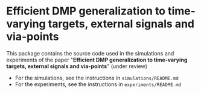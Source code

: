 # Efficient DMP generalization to time-varying targets, external signals and via-points

This package contains the source code used in the simulations and experiments of the paper "**Efficient DMP generalization to time-varying targets, external signals and via-points**" (under review)

- For the simulations, see the instructions in `simulations/README.md`
- For the experiments,  see the instructions in `experiments/README.md`
